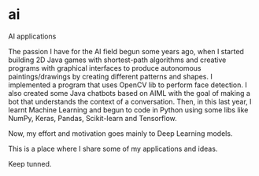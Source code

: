 # ai
AI applications

The passion I have for the AI field begun some years ago, when I started building 2D
Java games with shortest-path algorithms and creative programs with graphical interfaces to
produce autonomous paintings/drawings by creating different patterns and shapes. I
implemented a program that uses OpenCV lib to perform face detection. I also created some
Java chatbots based on AIML with the goal of making a bot that understands the context of a
conversation. Then, in this last year, I learnt Machine Learning and begun to code in Python using some libs like NumPy,
Keras, Pandas, Scikit-learn and Tensorflow.

Now, my effort and motivation goes mainly to Deep Learning models.

This is a place where I share some of my applications and ideas.

Keep tunned.
